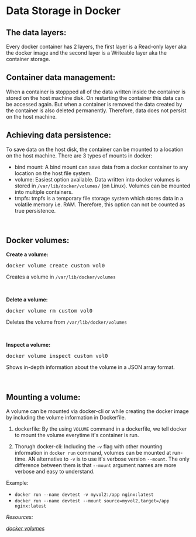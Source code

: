 # Data Storage in Docker

## The data layers:

Every docker container has 2 layers, the first layer is a Read-only layer aka the docker image and the second layer is a Writeable layer aka the container storage. 

## Container data management:

When a container is stoppped all of the data written inside the container is stored on the host machine disk. On restarting the container this data can be accessed again. But when a container is removed the data created by the container is also deleted permanently. Therefore, data does not persist on the host machine.

## Achieving data persistence:

To save data on the host disk, the container can be mounted to a location on the host machine. There are 3 types of mounts in docker:
- bind mount: A bind mount can save data from a docker container to any location on the host file system.
- volume: Easiest option available. Data written into docker volumes is stored in `/var/lib/docker/volumes/` (on Linux). Volumes can be mounted into multiple containers.
- tmpfs: tmpfs is a temporary file storage system which stores data in a volatile memory i.e. RAM. Therefore, this option can not be counted as true persistence.

<br>

## Docker volumes:

__Create a volume:__

<pre>docker volume create custom_vol0</pre>
Creates a volume in <code>/var/lib/docker/volumes</code>

<br>

__Delete a volume:__

<pre>docker volume rm custom_vol0</pre>
Deletes the volume from <code>/var/lib/docker/volumes</code>

<br>

__Inspect a volume:__

<pre>docker volume inspect custom_vol0</pre>
Shows in-depth information about the volume in a JSON array format.

<br>

## Mounting a volume:

A volume can be mounted via docker-cli or while creating the docker image by including the volume information in Dockerfile.

1. dockerfile: By the using `VOLUME` command in a dockerfile, we tell docker to mount the volume everytime it's container is run.

2. Thorugh docker-cli: Including the `-v` flag with other mounting information in `docker run` command, volumes can be mounted at run-time. AN alternative to `-v` is to use it's verbose version `--mount`. The only difference between them is that `--mount` argument names are more verbose and easy to understand.

Example:

- `docker run --name devtest -v myvol2:/app nginx:latest`
- `docker run --name devtest --mount source=myvol2,target=/app nginx:latest`

_Resources:_

_[docker volumes](https://docs.docker.com/storage/volumes/)_
